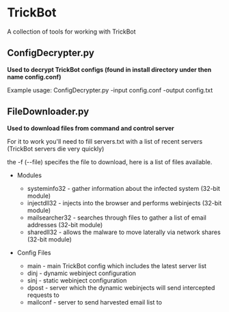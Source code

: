 # TrickBot
A collection of tools for working with TrickBot

## ConfigDecrypter.py
**Used to decrypt TrickBot configs (found in install directory under then name config.conf)**

Example usage: ConfigDecrypter.py -input config.conf -output config.txt

## FileDownloader.py
**Used to download files from command and control server**

For it to work you'll need to fill servers.txt with a list of recent servers (TrickBot servers die very quickly)

the -f (--file) specifes the file to download, here is a list of files available. 
* Modules
  * systeminfo32 - gather information about the infected system (32-bit module)
  * injectdll32 - injects into the browser and performs webinjects (32-bit module)
  * mailsearcher32 - searches through files to gather a list of email addresses (32-bit module)
  * sharedll32 - allows the malware to move laterally via network shares (32-bit module)
  
* Config Files
  * main - main TrickBot config which includes the latest server list
  * dinj - dynamic webinject configuration
  * sinj - static webinject configuration
  * dpost - server which the dynamic webinjects will send intercepted requests to
  * mailconf - server to send harvested email list to
